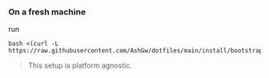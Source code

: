 ### On a fresh machine

run

```shell
bash <(curl -L https://raw.githubusercontent.com/AshGw/dotfiles/main/install/bootstrap)
```
> This setup is platform agnostic.
